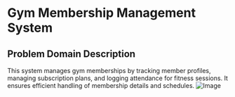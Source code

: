 # Gym Membership Management System

## Problem Domain Description
This system manages gym memberships by tracking member profiles, managing subscription plans, and logging attendance for fitness sessions. It ensures efficient handling of membership details and schedules.
![Image](https://github.com/user-attachments/assets/10aa8d4b-435d-44eb-89a8-36f3286032d0)
